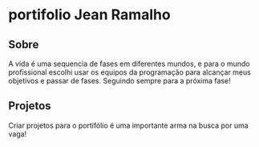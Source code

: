 # portifolio Jean Ramalho

## Sobre
A vida é uma sequencia de fases em diferentes mundos, e para o mundo profissional escolhi usar os equipos da programação para alcançar meus objetivos e passar de fases. Seguindo sempre para a próxima fase!

## Projetos
Criar projetos para o portifólio é uma importante arma na busca por uma vaga!
